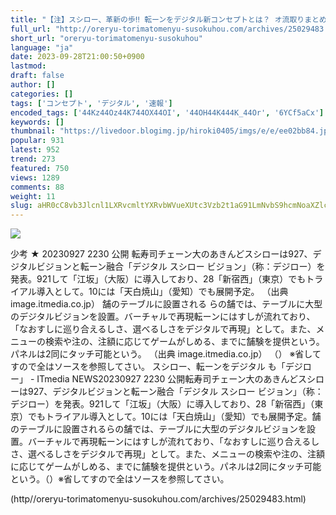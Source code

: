 ```yaml
---
title: "【注】スシロー、革新の歩‼ 転ーンをデジタル新コンセプトとは？ オ流取りまとめニュース速報"
full_url: "http://oreryu-torimatomenyu-susokuhou.com/archives/25029483.html"
short_url: "oreryu-torimatomenyu-susokuhou"
language: "ja"
date: 2023-09-28T21:00:50+0900
lastmod: 
draft: false
author: []
categories: []
tags: ['コンセプト', 'デジタル', '速報']
encoded_tags: ['44Kz44Oz44K744OX44OI', '44OH44K444K_44Or', '6YCf5aCx']
keywords: []
thumbnail: "https://livedoor.blogimg.jp/hiroki0405/imgs/e/e/ee02bb84.jpg"
popular: 931
latest: 952
trend: 273
featured: 750
views: 1289
comments: 88
weight: 11
slug: aHR0cC8vb3Jlcnl1LXRvcmltYXRvbWVueXUtc3Vzb2t1aG91LmNvbS9hcmNoaXZlcy8yNTAyOTQ4My5odG1s
---
```


![](https://livedoor.blogimg.jp/hiroki0405/imgs/e/e/ee02bb84.jpg)

少考 ★ 20230927 2230 公開 転寿司チェーン大のあきんどスシローは927、デジタルビジョンと転ーン融合「デジタル スシロー ビジョン」（称：デジロー）を発表。921して「江坂」（大阪）に導入しており、28「新宿西」（東京）でもトライアル導入として。10には「天白焼山」（愛知）でも展開予定。 （出典 image.itmedia.co.jp） 舗のテーブルに設置される らの舗では、テーブルに大型のデジタルビジョンを設置。バーチャルで再現転ーンにはすしが流れており、「なおすしに巡り合えるしさ、選べるしさをデジタルで再現」として。また、メニューの検索や注の、注額に応じてゲームがしめる、までに舗験を提供という。パネルは2同にタッチ可能という。 （出典 image.itmedia.co.jp） （） ※省してすので全はソースを参照してさい。 スシロー、転ーンをデジタル も「デジロー」 - ITmedia NEWS20230927 2230 公開転寿司チェーン大のあきんどスシローは927、デジタルビジョンと転ーン融合「デジタル スシロー ビジョン」（称：デジロー）を発表。921して「江坂」（大阪）に導入しており、28「新宿西」（東京）でもトライアル導入として。10には「天白焼山」（愛知）でも展開予定。舗のテーブルに設置されるらの舗では、テーブルに大型のデジタルビジョンを設置。バーチャルで再現転ーンにはすしが流れており、「なおすしに巡り合えるしさ、選べるしさをデジタルで再現」として。また、メニューの検索や注の、注額に応じてゲームがしめる、までに舗験を提供という。パネルは2同にタッチ可能という。（）※省してすので全はソースを参照してさい。

(http//oreryu-torimatomenyu-susokuhou.com/archives/25029483.html)
